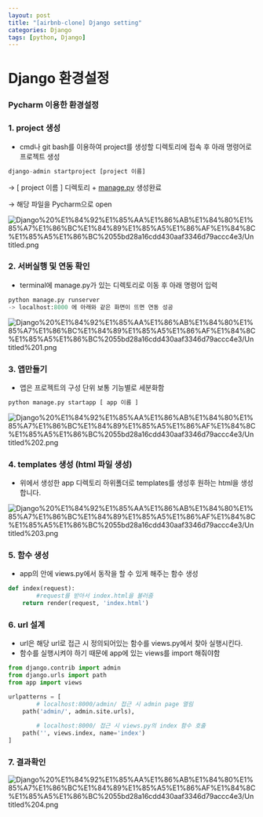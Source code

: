 ```yaml
---
layout: post
title: "[airbnb-clone] Django setting"
categories: Django
tags: [python, Django]
---
```


# Django 환경설정

### Pycharm 이용한 환경설정

### 1. project 생성

- cmd나 git bash를 이용하여 project를 생성할 디렉토리에 접속 후 아래 명령어로  프로젝트 생성

```python
django-admin startproject [project 이름]
```

→ [ project 이름 ] 디렉토리 + [manage.py](http://manage.py) 생성완료 

→ 해당 파일을 Pycharm으로 open

![Django%20%E1%84%92%E1%85%AA%E1%86%AB%E1%84%80%E1%85%A7%E1%86%BC%E1%84%89%E1%85%A5%E1%86%AF%E1%84%8C%E1%85%A5%E1%86%BC%2055bd28a16cdd430aaf3346d79accc4e3/Untitled.png](Django%20%E1%84%92%E1%85%AA%E1%86%AB%E1%84%80%E1%85%A7%E1%86%BC%E1%84%89%E1%85%A5%E1%86%AF%E1%84%8C%E1%85%A5%E1%86%BC%2055bd28a16cdd430aaf3346d79accc4e3/Untitled.png)

### 2. 서버실행 및 연동 확인

- terminal에 manage.py가 있는 디렉토리로 이동 후 아래 명령어 입력

```python
python manage.py runserver
-> localhost:8000 에 아래와 같은 화면이 뜨면 연동 성공
```

![Django%20%E1%84%92%E1%85%AA%E1%86%AB%E1%84%80%E1%85%A7%E1%86%BC%E1%84%89%E1%85%A5%E1%86%AF%E1%84%8C%E1%85%A5%E1%86%BC%2055bd28a16cdd430aaf3346d79accc4e3/Untitled%201.png](Django%20%E1%84%92%E1%85%AA%E1%86%AB%E1%84%80%E1%85%A7%E1%86%BC%E1%84%89%E1%85%A5%E1%86%AF%E1%84%8C%E1%85%A5%E1%86%BC%2055bd28a16cdd430aaf3346d79accc4e3/Untitled%201.png)

### 3. 앱만들기

- 앱은 프로젝트의 구성 단위 보통 기능별로 세분화함

```python
python manage.py startapp [ app 이름 ]
```

![Django%20%E1%84%92%E1%85%AA%E1%86%AB%E1%84%80%E1%85%A7%E1%86%BC%E1%84%89%E1%85%A5%E1%86%AF%E1%84%8C%E1%85%A5%E1%86%BC%2055bd28a16cdd430aaf3346d79accc4e3/Untitled%202.png](Django%20%E1%84%92%E1%85%AA%E1%86%AB%E1%84%80%E1%85%A7%E1%86%BC%E1%84%89%E1%85%A5%E1%86%AF%E1%84%8C%E1%85%A5%E1%86%BC%2055bd28a16cdd430aaf3346d79accc4e3/Untitled%202.png)

### 4. templates 생성 (html 파일 생성)

- 위에서 생성한 app 디렉토리 하위폴더로 templates를 생성후 원하는 html을 생성합니다.

![Django%20%E1%84%92%E1%85%AA%E1%86%AB%E1%84%80%E1%85%A7%E1%86%BC%E1%84%89%E1%85%A5%E1%86%AF%E1%84%8C%E1%85%A5%E1%86%BC%2055bd28a16cdd430aaf3346d79accc4e3/Untitled%203.png](Django%20%E1%84%92%E1%85%AA%E1%86%AB%E1%84%80%E1%85%A7%E1%86%BC%E1%84%89%E1%85%A5%E1%86%AF%E1%84%8C%E1%85%A5%E1%86%BC%2055bd28a16cdd430aaf3346d79accc4e3/Untitled%203.png)

### 5. 함수 생성

- app의 안에 views.py에서 동작을 할 수 있게 해주는 함수 생성

```python
def index(request):
		#request를 받아서 index.html을 불러줌
    return render(request, 'index.html') 
```

### 6. url 설계

- url은 해당 url로 접근 시 정의되어있는 함수를 views.py에서 찾아 실행시킨다.
- 함수를 실행시켜야 하기 때문에 app에 있는 views를 import 해줘야함

```python
from django.contrib import admin
from django.urls import path
from app import views

urlpatterns = [
		# localhost:8000/admin/ 접근 시 admin page 열림
    path('admin/', admin.site.urls),
		
		# localhost:8000/ 접근 시 views.py의 index 함수 호출
    path('', views.index, name='index') 
]
```

### 7. 결과확인

![Django%20%E1%84%92%E1%85%AA%E1%86%AB%E1%84%80%E1%85%A7%E1%86%BC%E1%84%89%E1%85%A5%E1%86%AF%E1%84%8C%E1%85%A5%E1%86%BC%2055bd28a16cdd430aaf3346d79accc4e3/Untitled%204.png](Django%20%E1%84%92%E1%85%AA%E1%86%AB%E1%84%80%E1%85%A7%E1%86%BC%E1%84%89%E1%85%A5%E1%86%AF%E1%84%8C%E1%85%A5%E1%86%BC%2055bd28a16cdd430aaf3346d79accc4e3/Untitled%204.png)